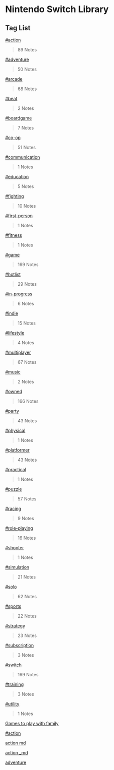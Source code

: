 # Nintendo Switch Library

## Tag List

[#action](./Tags/action.html)
> 89 Notes

[#adventure](./Tags/adventure.html)
> 50 Notes

[#arcade](./Tags/arcade.html)
> 68 Notes

[#beat](./Tags/beat.html)
> 2 Notes

[#boardgame](./Tags/boardgame.html)
> 7 Notes

[#co-op](./Tags/co-op.html)
> 51 Notes

[#communication](./Tags/communication.html)
> 1 Notes

[#education](./Tags/education.html)
> 5 Notes

[#fighting](./Tags/fighting.html)
> 10 Notes

[#first-person](./Tags/first-person.html)
> 1 Notes

[#fitness](./Tags/fitness.html)
> 1 Notes

[#game](./Tags/game.html)
> 169 Notes

[#hotlist](./Tags/hotlist.html)
> 29 Notes

[#in-progress](./Tags/in-progress.html)
> 6 Notes

[#indie](./Tags/indie.html)
> 15 Notes

[#lifestyle](./Tags/lifestyle.html)
> 4 Notes

[#multiplayer](./Tags/multiplayer.html)
> 67 Notes

[#music](./Tags/music.html)
> 2 Notes

[#owned](./Tags/owned.html)
> 166 Notes

[#party](./Tags/party.html)
> 43 Notes

[#physical](./Tags/physical.html)
> 1 Notes

[#platformer](./Tags/platformer.html)
> 43 Notes

[#practical](./Tags/practical.html)
> 1 Notes

[#puzzle](./Tags/puzzle.html)
> 57 Notes

[#racing](./Tags/racing.html)
> 9 Notes

[#role-playing](./Tags/role-playing.html)
> 16 Notes

[#shooter](./Tags/shooter.html)
> 1 Notes

[#simulation](./Tags/simulation.html)
> 21 Notes

[#solo](./Tags/solo.html)
> 62 Notes

[#sports](./Tags/sports.html)
> 22 Notes

[#strategy](./Tags/strategy.html)
> 23 Notes

[#subscription](./Tags/subscription.html)
> 3 Notes

[#switch](./Tags/switch.html)
> 169 Notes

[#training](./Tags/training.html)
> 3 Notes

[#utility](./Tags/utility.html)
> 1 Notes

[Games to play with family](./Tags/Games_to_play_with_family.html)

[#action](./Tags/_#action.html)

[action md](./Tags/action.md)

[action _md](./Tags/_action.md)

[adventure](./Tags/_adventure.md)
